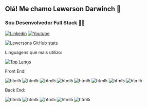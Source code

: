 ## Olá! Me chamo Lewerson Darwinch 👋
### Sou Desenvolvedor Full Stack 👨‍💻

[![Linkedin](https://img.shields.io/badge/LinkedIn-0077B5?style=for-the-badge&logo=linkedin&logoColor=white)](https://www.linkedin.com/in/lewerson-darwinch-55866a265/)
[![Youtube](https://img.shields.io/badge/YouTube-FF0000?style=for-the-badge&logo=youtube&logoColor=white)](https://www.youtube.com/@Dev_Lewis/featured)

![Lewersons GitHub stats](https://github-readme-stats.vercel.app/api?username=DevLewerson&show_icons=true&theme=tokyonight)

Linguagens que mais utilizo:

[![Top Langs](https://github-readme-stats.vercel.app/api/top-langs/?username=DevLewerson&layout=compact)](https://github.com/anuraghazra/github-readme-stats)

Front End:
<div style="display: inline_block">
    <img aling="center" alt="html5" src="https://img.shields.io/badge/HTML5-E34F26?style=for-the-badge&logo=html5&logoColor=white">
    <img aling="center" alt="html5" src="https://img.shields.io/badge/CSS3-1572B6?style=for-the-badge&logo=css3&logoColor=white">
    <img aling="center" alt="html5" src="https://img.shields.io/badge/JavaScript-F7DF1E?style=for-the-badge&logo=javascript&logoColor=black">
    <img aling="center" alt="html5" src="https://img.shields.io/badge/Node.js-43853D?style=for-the-badge&logo=node.js&logoColor=white">
    <img aling="center" alt="html5" src="https://img.shields.io/badge/TypeScript-007ACC?style=for-the-badge&logo=typescript&logoColor=white">
    <img aling="center" alt="html5" src="https://img.shields.io/badge/React-20232A?style=for-the-badge&logo=react&logoColor=61DAFB">
    <img aling="center" alt="html5" src="https://img.shields.io/badge/Vue.js-35495E?style=for-the-badge&logo=vue.js&logoColor=4FC08D">
    <img aling="center" alt="html5" src="https://img.shields.io/badge/Angular-DD0031?style=for-the-badge&logo=angular&logoColor=white"> 
   
   Back End:

   <img aling="center" alt="html5" src="https://img.shields.io/badge/JavaScript-F7DF1E?style=for-the-badge&logo=javascript&logoColor=black">
    <img aling="center" alt="html5" src="https://img.shields.io/badge/Node.js-43853D?style=for-the-badge&logo=node.js&logoColor=white">
    <img aling="center" alt="html5" src="https://img.shields.io/badge/TypeScript-007ACC?style=for-the-badge&logo=typescript&logoColor=white">
    <img aling="center" alt="html5" src="https://img.shields.io/badge/MySQL-00000F?style=for-the-badge&logo=mysql&logoColor=white">
    <img aling="center" alt="html5" src="https://img.shields.io/badge/MongoDB-4EA94B?style=for-the-badge&logo=mongodb&logoColor=white">
</div>

